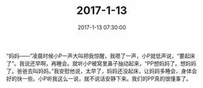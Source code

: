 ﻿---
title: "2017-1-13"
date: 2017-1-13 07:30:00
tags:
categories: 爸爸
---
“妈妈——”凌晨时候小P一声大叫把我惊醒，我嗯了一声，小P就低声说，“要起床了”。我说还早啊，再睡会。就听小P被窝里鼻子抽动起来，“PP想妈妈了。想妈妈了。爸爸去叫妈妈。”我安慰他说，太早了，妈妈还没起床，让妈妈多睡会，身体会好的快一些。小P听我这么一说，就不说话安静下来。我们的PP真的很懂事了。
